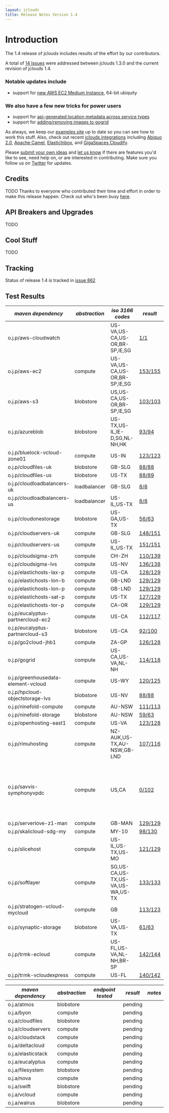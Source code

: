 ```yaml
---
layout: jclouds
title: Release Notes Version 1.4
---
```


# Introduction 
The 1.4 release of jclouds includes results of the effort by our contributors.

A total of [14 Issues](http://code.google.com/p/jclouds/issues/list?can=1&q=label%3AMilestone%3A1.4.0%2C1.4.0+status%3AFixed&colspec=ID+Type+Status+Priority+Milestone+Owner+Summary&cells=tiles)
were addressed between jclouds 1.3.0 and the current revision of jclouds 1.4.

### Notable updates include
*  support for [new AWS EC2 Medium Instance](http://code.google.com/p/jclouds/issues/detail?id=859), 64-bit ubiquity

### We also have a few new tricks for power users
*  support for [api-generated location metadata across service types](http://code.google.com/p/jclouds/issues/detail?id=826&can=1&q=label%3AMilestone%3A1.4.0%2C1.4.0%20status%3AFixed)
*  support for [adding/removing images to gogrid](http://code.google.com/p/jclouds/issues/detail?id=851&can=1&q=label%3AMilestone%3A1.4.0%2C1.4.0%20status%3AFixed)

As always, we keep our [examples site](https://github.com/jclouds/jclouds-examples) up to date so you can see how to work this stuff. Also, check out recent [jclouds integrations](/documentation/reference/apps-that-use-jclouds) including [Abiquo 2.0](http://www.abiquo.com/products/abiquo-2.0.php), [Apache Camel](http://camel.apache.org/jclouds.html), [ElasticInbox](http://www.elasticinbox.com/), and [GigaSpaces Cloudify](http://www.gigaspaces.com/cloudify).

Please [submit your own ideas](http://code.google.com/p/jclouds/issues) and [let us know](http://groups.google.com/group/jclouds) if there are features
 you'd like to see, need help on, or are interested in contributing.   Make sure you follow us on [Twitter](http://twitter.com/#!/jclouds) for updates.

## Credits
TODO
Thanks to everyone who contributed their time and effort in order to make this release happen. Check out who's been busy [here](http://www.ohloh.net/p/jclouds/contributors?query=&sort=latest_commit).

## API Breakers and Upgrades
TODO

## Cool Stuff
TODO

## Tracking

Status of release 1.4 is tracked in [issue 862](http://code.google.com/p/jclouds/issues/detail?id=862)

## Test Results 

|  *maven dependency* |  *abstraction* |  *iso 3166 codes* |  *result* |  *notes* | 
|---------------------|----------------|-------------------|-----------|----------|
| o.j.p/aws-cloudwatch| | US-VA,US-CA,US-OR,BR-SP,IE,SG| [1/1](/documentation/releasenotes/1.4.0/aws-cloudwatch.txt)| |
| o.j.p/aws-ec2| compute| US-VA,US-CA,US-OR,BR-SP,IE,SG| [153/155](/documentation/releasenotes/1.4.0/aws-ec2.txt)| [failures](/documentation/releasenotes/1.4.0/aws-ec2-failures.txt)|
| o.j.p/aws-s3| blobstore| US,US-CA,US-OR,BR-SP,IE,SG| [103/103](/documentation/releasenotes/1.4.0/aws-s3.txt)| |
| o.j.p/azureblob| blobstore| US-TX,US-IL,IE-D,SG,NL-NH,HK| [93/94](/documentation/releasenotes/1.4.0/azureblob.txt)| [failures](/documentation/releasenotes/1.4.0/azureblob-failures.txt)|
| o.j.p/bluelock-vcloud-zone01| compute| US-IN| [123/123](/documentation/releasenotes/1.4.0/bluelock-vcloud-zone01.txt)| |
| o.j.p/cloudfiles-uk| blobstore| GB-SLG| [88/88](/documentation/releasenotes/1.4.0/cloudfiles-uk.txt)| |
| o.j.p/cloudfiles-us| blobstore| US-TX| [88/89](/documentation/releasenotes/1.4.0/cloudfiles-us.txt)| [failures](/documentation/releasenotes/1.4.0/cloudfiles-us-failures.txt)|
| o.j.p/cloudloadbalancers-uk| loadbalancer| GB-SLG| [8/8](/documentation/releasenotes/1.4.0/cloudloadbalancers-uk.txt)| |
| o.j.p/cloudloadbalancers-us| loadbalancer| US-IL,US-TX| [8/8](/documentation/releasenotes/1.4.0/cloudloadbalancers-us.txt)| |
| o.j.p/cloudonestorage| blobstore| US-GA,US-TX| [56/63](/documentation/releasenotes/1.4.0/cloudonestorage.txt)| [failures](/documentation/releasenotes/1.4.0/cloudonestorage-failures.txt)|
| o.j.p/cloudservers-uk| compute| GB-SLG| [148/151](/documentation/releasenotes/1.4.0/cloudservers-uk.txt)| [failures](/documentation/releasenotes/1.4.0/cloudservers-uk-failures.txt)|
| o.j.p/cloudservers-us| compute| US-IL,US-TX| [151/151](/documentation/releasenotes/1.4.0/cloudservers-us.txt)| [failures](/documentation/releasenotes/1.4.0/cloudservers-us-failures.txt)|
| o.j.p/cloudsigma-zrh| compute| CH-ZH| [110/139](/documentation/releasenotes/1.4.0/cloudsigma-zrh.txt)| [failures](/documentation/releasenotes/1.4.0/cloudsigma-zrh-failures.txt)|
| o.j.p/cloudsigma-lvs| compute| US-NV| [136/138](/documentation/releasenotes/1.4.0/cloudsigma-lvs.txt)| [failures](/documentation/releasenotes/1.4.0/cloudsigma-lvs-failures.txt)|
| o.j.p/elastichosts-lax-p| compute| US-CA| [128/129](/documentation/releasenotes/1.4.0/elastichosts-lax-p.txt)| [failures](/documentation/releasenotes/1.4.0/cloudsigma-lax-p-failures.txt)|
| o.j.p/elastichosts-lon-b| compute| GB-LND| [129/129](/documentation/releasenotes/1.4.0/elastichosts-lon-b.txt)| [failures](/documentation/releasenotes/1.4.0/cloudsigma-lon-b-failures.txt)|
| o.j.p/elastichosts-lon-p| compute| GB-LND| [129/129](/documentation/releasenotes/1.4.0/elastichosts-lon-p.txt)| [failures](/documentation/releasenotes/1.4.0/cloudsigma-lon-p-failures.txt)|
| o.j.p/elastichosts-sat-p| compute| US-TX| [127/129](/documentation/releasenotes/1.4.0/elastichosts-sat-p.txt)| [failures](/documentation/releasenotes/1.4.0/cloudsigma-sat-p-failures.txt)|
| o.j.p/elastichosts-tor-p| compute| CA-OR| [129/129](/documentation/releasenotes/1.4.0/elastichosts-tor-p.txt)| [failures](/documentation/releasenotes/1.4.0/cloudsigma-tor-p-failures.txt)|
| o.j.p/eucalyptus-partnercloud-ec2| compute| US-CA| [112/117](/documentation/releasenotes/1.4.0/eucalyptus-partnercloud-ec2.txt)| [failures](/documentation/releasenotes/1.4.0/eucalyptus-partnercloud-ec2-failures.txt)|
| o.j.p/eucalyptus-partnercloud-s3| blobstore| US-CA| [92/100](/documentation/releasenotes/1.4.0/eucalyptus-partnercloud-s3.txt)| |
| o.j.p/go2cloud-jhb1| compute| ZA-GP| [126/128](/documentation/releasenotes/1.4.0/go2cloud-jhb1.txt)| [failures](/documentation/releasenotes/1.4.0/go2cloud-jhb1-failures.txt)|
| o.j.p/gogrid| compute| US-CA,US-VA,NL-NH| [114/118](/documentation/releasenotes/1.4.0/gogrid.txt)| [failures](/documentation/releasenotes/1.4.0/gogrid.txt)|
| o.j.p/greenhousedata-element-vcloud| compute| US-WY| [120/125](/documentation/releasenotes/1.4.0/greenhousedata-element-vcloud.txt)| [failures](/documentation/releasenotes/1.4.0/greenhousedata-element-vcloud-failures.txt)|
| o.j.p/hpcloud-objectstorage-lvs| blobstore| US-NV| [88/88](/documentation/releasenotes/1.4.0/hpcloud-objectstorage-lvs.txt)| |
| o.j.p/ninefold-compute| compute| AU-NSW| [111/113](/documentation/releasenotes/1.4.0/ninefold-compute.txt)| [failures](/documentation/releasenotes/1.4.0/ninefold-compute-failures.txt)||
| o.j.p/ninefold-storage| blobstore| AU-NSW| [59/63](/documentation/releasenotes/1.4.0/ninefold-storage.txt)| [failures](/documentation/releasenotes/1.4.0/ninefold-storage-failures.txt)|
| o.j.p/openhosting-east1| compute| US-VA| [123/128](/documentation/releasenotes/1.4.0/openhosting-east1.txt)| [failures](/documentation/releasenotes/1.4.0/openhosting-east1-failures.txt)||
| o.j.p/rimuhosting| compute| NZ-AUK,US-TX,AU-NSW,GB-LND| [107/116](/documentation/releasenotes/1.4.0/rimuhosting.txt)| [failures](/documentation/releasenotes/1.4.0/rimuhosting-failures.txt)|
| o.j.p/savvis-symphonyvpdc| compute| US,CA| [0/102](/documentation/releasenotes/1.4.0/savvis-symphonyvpdc.txt)| unless tests stabilize, we should move this back to sandbox|
| o.j.p/serverlove-z1-man| compute| GB-MAN| [129/129](/documentation/releasenotes/1.4.0/serverlove-z1-man.txt)| [failures](/documentation/releasenotes/1.4.0/serverlove-z1-man-failures.txt)|
| o.j.p/skalicloud-sdg-my| compute| MY-10| [98/130](/documentation/releasenotes/1.4.0/skalicloud-sdg-my.txt)| [failures](/documentation/releasenotes/1.4.0/skalicloud-sdg-my-failures.txt)|
| o.j.p/slicehost| compute| US-IL,US-TX,US-MO| [121/129](/documentation/releasenotes/1.4.0/slicehost.txt)| [failures](/documentation/releasenotes/1.4.0/slicehost-failures.txt)|
| o.j.p/softlayer| compute| SG,US-CA,US-TX,US-VA,US-WA,US-TX| [133/133](/documentation/releasenotes/1.4.0/softlayer.txt)| |
| o.j.p/stratogen-vcloud-mycloud| compute| GB| [113/123](/documentation/releasenotes/1.4.0/stratogen-vcloud-mycloud.txt)| [failures](/documentation/releasenotes/1.4.0/stratogen-vcloud-mycloud-failures.txt)|
| o.j.p/synaptic-storage| blobstore| US-VA,US-TX| [61/63](/documentation/releasenotes/1.4.0/synaptic-storage.txt)| [failures](/documentation/releasenotes/1.4.0/synaptic-storage-failures.txt)|
| o.j.p/trmk-ecloud| compute| US-FL,US-VA,NL-NH,BR-SP| [142/144](/documentation/releasenotes/1.4.0/trmk-ecloud.txt)| [failures](/documentation/releasenotes/1.4.0/trmk-ecloud-failures.txt)|
| o.j.p/trmk-vcloudexpress| compute| US-FL| [140/142](/documentation/releasenotes/1.4.0/trmk-vcloudexpress.txt)| [failures](/documentation/releasenotes/1.4.0/trmk-vcloudexpress-failures.txt)|



|  *maven dependency* |  *abstraction* |  *endpoint tested* |  *result* |  *notes* | 
|---------------------|----------------|--------------------|-----------|----------|
| o.j.a/atmos| blobstore|  | pending| |
| o.j.a/byon| compute|  | pending| |
| o.j.a/cloudfiles| blobstore|  | pending| |
| o.j.a/cloudservers| compute|  | pending| |
| o.j.a/cloudstack| compute|  | pending| |
| o.j.a/deltacloud| compute|  | pending| |
| o.j.a/elasticstack| compute|  | pending| |
| o.j.a/eucalyptus| compute|  | pending| |
| o.j.a/filesystem| blobstore|  | pending| |
| o.j.a/nova| compute|  | pending| |
| o.j.a/swift| blobstore|  | pending| |
| o.j.a/vcloud| compute|  | pending| |
| o.j.a/walrus| blobstore|  | pending| |
